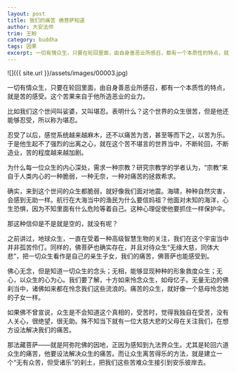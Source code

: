 ```yaml
---
layout: post
title: 我们的痛苦 佛菩萨知道
author: 大安法师
trim: 王盼
category: buddha
tags: 因果
excerpt: 一切有情众生，只要在轮回里面，由自身善恶业所感召，都有一个本质性的特点，就是苦的感受。这个苦果来自于他所造恶业的业力。
---
```


![]({{ site.url }}/assets/images/00003.jpg)

一切有情众生，只要在轮回里面，由自身善恶业所感召，都有一个本质性的特点，就是苦的感受。这个苦果来自于他所造恶业的业力。

比如我们这个世间叫娑婆，又叫堪忍。表明什么？这个世界的众生很苦，但是他还能够忍受，所以称为堪忍。

忍受了以后，感觉系统越来越麻木，还不以痛苦为苦，甚至等而下之，以苦为乐。于是他生起不了强烈的出离之心，就在这个苦不堪言的世界当中，不断轮回，不断造业，苦的程度越来越加剧。

为什么每一位众生的内心深处，需求一种宗教？研究宗教学的学者认为，“宗教”来自于人类内心的一种脆弱，一种无奈，一种对痛苦的拯救希求。

确实，来到这个世间的众生都脆弱，就好像我们面对地震。海啸，种种自然灾害，会感到无助一样。航行在大海当中的渔民为什么要信妈祖？他面对未知的海洋，心生恐惧，因为不知里面有什么危险等着自己。这种心理促使他要抓住一样保护伞。

那这种信仰是不是就是空的，就没有呢？

之前讲过，地球众生，一直在受着一种高级智慧生物的关注，我们在这个宇宙当中并非孤苦伶仃。同样的，佛菩萨也确实存在，并且对待众生“无缘大慈，同体大悲”，把一切众生看作是自己的亲生子女，我们的痛苦，佛菩萨也能感受到。

佛心无念，但是知道一切众生的念头；无相，能够显现种种的形象救度众生；无心，以众生的心为心。我们要了解，十方如来怜念众生，如母忆子。无量无边的佛刹当中，诸佛如来都在怜念我们这些流浪的。痛苦的众生，就好像一个慈母怜念她的子女一样。

如果佛不曾宣说，众生是不会知道这个真相的，受苦时，觉得我独自在受苦，没有人关心，很绝望，很无助。殊不知当下就有一位大慈大悲的父母在关注我们，在想方设法解决我们的痛苦。

那法藏菩萨——就是阿弥陀佛的因地，正因为感知到九法界众生。尤其是轮回六道众生的痛苦，他要设法解决众生的痛苦。而让众生离苦得乐的方法，就是建立一个“无有众苦，但受诸乐”的刹土，把我们这些苦难众生接引到安乐彼岸去。
